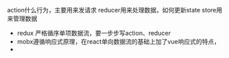 action什么行为，主要用来发请求
reducer用来处理数据，如何更新state
store用来管理数据

- redux 严格循序单项数据流，要一步步写action、reducer
- mobx遵循响应式原理，在react单向数据流的基础上加了vue响应式的特点，
- 